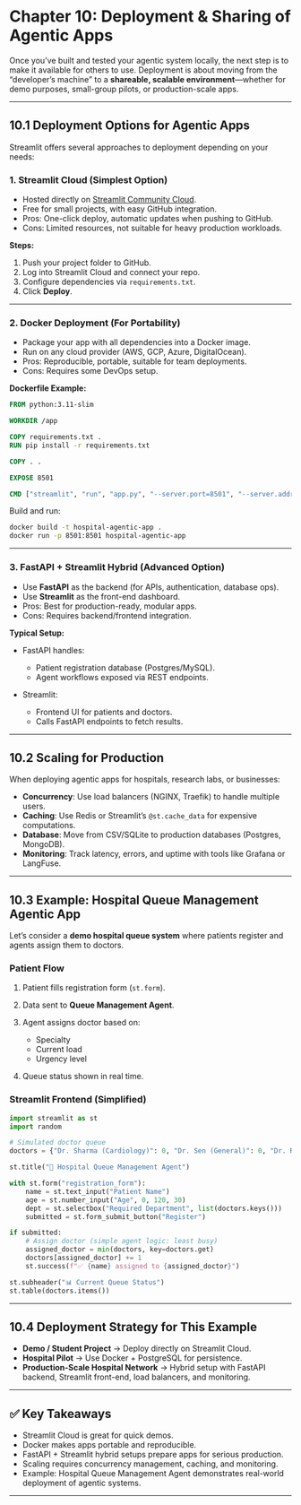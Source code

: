 # Chapter 10: Deployment & Sharing of Agentic Apps

Once you’ve built and tested your agentic system locally, the next step is to make it available for others to use. Deployment is about moving from the “developer’s machine” to a **shareable, scalable environment**—whether for demo purposes, small-group pilots, or production-scale apps.

---

## 10.1 Deployment Options for Agentic Apps

Streamlit offers several approaches to deployment depending on your needs:

### 1. **Streamlit Cloud (Simplest Option)**

* Hosted directly on [Streamlit Community Cloud](https://streamlit.io/cloud).
* Free for small projects, with easy GitHub integration.
* Pros: One-click deploy, automatic updates when pushing to GitHub.
* Cons: Limited resources, not suitable for heavy production workloads.

**Steps:**

1. Push your project folder to GitHub.
2. Log into Streamlit Cloud and connect your repo.
3. Configure dependencies via `requirements.txt`.
4. Click **Deploy**.

---

### 2. **Docker Deployment (For Portability)**

* Package your app with all dependencies into a Docker image.
* Run on any cloud provider (AWS, GCP, Azure, DigitalOcean).
* Pros: Reproducible, portable, suitable for team deployments.
* Cons: Requires some DevOps setup.

**Dockerfile Example:**

```dockerfile
FROM python:3.11-slim

WORKDIR /app

COPY requirements.txt .
RUN pip install -r requirements.txt

COPY . .

EXPOSE 8501

CMD ["streamlit", "run", "app.py", "--server.port=8501", "--server.address=0.0.0.0"]
```

Build and run:

```bash
docker build -t hospital-agentic-app .
docker run -p 8501:8501 hospital-agentic-app
```

---

### 3. **FastAPI + Streamlit Hybrid (Advanced Option)**

* Use **FastAPI** as the backend (for APIs, authentication, database ops).
* Use **Streamlit** as the front-end dashboard.
* Pros: Best for production-ready, modular apps.
* Cons: Requires backend/frontend integration.

**Typical Setup:**

* FastAPI handles:

  * Patient registration database (Postgres/MySQL).
  * Agent workflows exposed via REST endpoints.
* Streamlit:

  * Frontend UI for patients and doctors.
  * Calls FastAPI endpoints to fetch results.

---

## 10.2 Scaling for Production

When deploying agentic apps for hospitals, research labs, or businesses:

* **Concurrency**: Use load balancers (NGINX, Traefik) to handle multiple users.
* **Caching**: Use Redis or Streamlit’s `@st.cache_data` for expensive computations.
* **Database**: Move from CSV/SQLite to production databases (Postgres, MongoDB).
* **Monitoring**: Track latency, errors, and uptime with tools like Grafana or LangFuse.

---

## 10.3 Example: Hospital Queue Management Agentic App

Let’s consider a **demo hospital queue system** where patients register and agents assign them to doctors.

### Patient Flow

1. Patient fills registration form (`st.form`).
2. Data sent to **Queue Management Agent**.
3. Agent assigns doctor based on:

   * Specialty
   * Current load
   * Urgency level
4. Queue status shown in real time.

### Streamlit Frontend (Simplified)

```python
import streamlit as st
import random

# Simulated doctor queue
doctors = {"Dr. Sharma (Cardiology)": 0, "Dr. Sen (General)": 0, "Dr. Rao (Pediatrics)": 0}

st.title("🏥 Hospital Queue Management Agent")

with st.form("registration_form"):
    name = st.text_input("Patient Name")
    age = st.number_input("Age", 0, 120, 30)
    dept = st.selectbox("Required Department", list(doctors.keys()))
    submitted = st.form_submit_button("Register")

if submitted:
    # Assign doctor (simple agent logic: least busy)
    assigned_doctor = min(doctors, key=doctors.get)
    doctors[assigned_doctor] += 1
    st.success(f"✅ {name} assigned to {assigned_doctor}")

st.subheader("📊 Current Queue Status")
st.table(doctors.items())
```

---

## 10.4 Deployment Strategy for This Example

* **Demo / Student Project** → Deploy directly on Streamlit Cloud.
* **Hospital Pilot** → Use Docker + PostgreSQL for persistence.
* **Production-Scale Hospital Network** → Hybrid setup with FastAPI backend, Streamlit front-end, load balancers, and monitoring.

---

## ✅ Key Takeaways

* Streamlit Cloud is great for quick demos.
* Docker makes apps portable and reproducible.
* FastAPI + Streamlit hybrid setups prepare apps for serious production.
* Scaling requires concurrency management, caching, and monitoring.
* Example: Hospital Queue Management Agent demonstrates real-world deployment of agentic systems.

---
